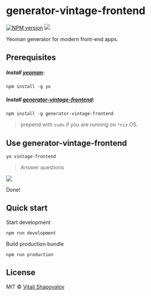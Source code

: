 # generator-vintage-frontend

[![NPM version][npm-image]][npm-url]
![][license-url]

Yeoman generator for modern front-end apps.

## Prerequisites ##

##### Install [yeoman](http://yeoman.io/):
`npm install -g yo`

##### Install [generator-vintage-frontend](https://www.npmjs.com/package/generator-vintage-frontend):
`npm install -g generator-vintage-frontend`

> prepend with `sudo` if you are running on `*nix` OS.

## Use generator-vintage-frontend ##

`yo vintage-frontend`

> Answer questions

![](https://lh3.googleusercontent.com/uEehQsMX_jcNwT1LUkagtE1WkeLayPf-1BUvfAA1AKLJOZ6rmvHa4MCUJNxcJqK88L-tCyg5lg-UlyTCrokDio-1BkphzTuaqYnNsJjVWXkTxJlvOuYbeA2S50orU_9RJy8tPo-R2XJ-ClruDRPILCcfY0vrmr28UfFmiNp9K6KQ-ty014s5ezOaoISshjhBdPXLycJUGG8DPxcL4qQX34I-_2afyNunoF_UCjoVjz05oLwE38aoV4n9FDw-8tbiTXIwn7AOh7UfBV7PtQZKoEl6bAdRVRM_N5-bSnGHnVegtPnNMtSy8lwPrVOOnws6XfR3myFYnkfi6oJ9B1RfaOPQrO29esK-2iIOwVLtBLA_DkWifNWVKn_fIUq58MHax4attfd219VqKWuSkaftyEMbJlA7_OpqCopUeMmc_mlKyWRu3FD1RAIjMWKbrUs90M2j-Y8KRyc0P9vJUWn3-fjIsm3KNJt_RPtP8VvtpfQWuM2KjCGakcxGA5xTd7peKaEPDM8HL42DkwqvG5zk_7-fT8zKDzYyueTdhtM9r4e7tz6KxmGoIKN9E-hKIZ5nn-3vml4GgL8uo6lojGlAY6Cd48gUXbXi8I2sWsAIuQqBuVIeshiJ=w368-h215-no)

Done!

## Quick start ##

Start development

```
npm run development
```

Build production bundle

```
npm run production
```

## License ##

MIT © [Vitali Shapovalov](https://github.com/vitalishapovalov)

[npm-url]: https://www.npmjs.com/package/generator-vintage-frontend
[npm-image]: https://badge.fury.io/js/generator-vintage-frontend.svg
[license-url]: https://img.shields.io/npm/l/express.svg